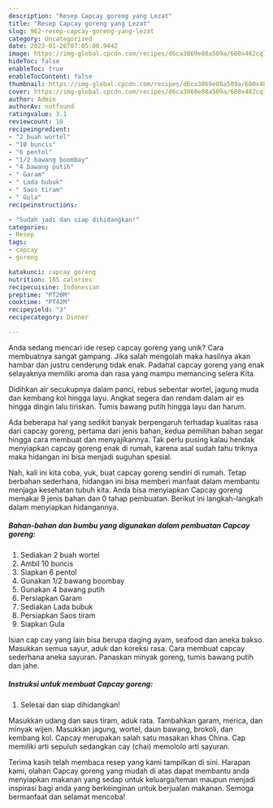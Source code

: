 ```yaml
---
description: "Resep Capcay goreng yang Lezat"
title: "Resep Capcay goreng yang Lezat"
slug: 962-resep-capcay-goreng-yang-lezat
category: Uncategorized
date: 2023-01-26T07:05:06.944Z
image: https://img-global.cpcdn.com/recipes/d6ca3869e08a509a/680x482cq70/capcay-goreng-foto-resep-utama.jpg
hideToc: false
enableToc: true
enableTocContent: false
thumbnail: https://img-global.cpcdn.com/recipes/d6ca3869e08a509a/680x482cq70/capcay-goreng-foto-resep-utama.jpg
cover: https://img-global.cpcdn.com/recipes/d6ca3869e08a509a/680x482cq70/capcay-goreng-foto-resep-utama.jpg
author: Admin
authorAv: notfound
ratingvalue: 3.1
reviewcount: 10
recipeingredient:
- "2 buah wortel"
- "10 buncis"
- "6 pentol"
- "1/2 bawang boombay"
- "4 bawang putih"
- " Garam"
- " Lada bubuk"
- " Saos tiram"
- " Gula"
recipeinstructions:

- "Sudah jadi dan siap dihidangkan!"
categories:
- Resep
tags:
- capcay
- goreng

katakunci: capcay goreng 
nutrition: 185 calories
recipecuisine: Indonesian
preptime: "PT20M"
cooktime: "PT42M"
recipeyield: "3"
recipecategory: Dinner

---
```





Anda sedang mencari ide resep capcay goreng yang unik? Cara membuatnya sangat gampang. Jika salah mengolah maka hasilnya akan hambar dan justru cenderung tidak enak. Padahal capcay goreng yang enak selayaknya memiliki aroma dan rasa yang mampu memancing selera Kita.





Didihkan air secukupnya dalam panci, rebus sebentar wortel, jagung muda dan kembang kol hingga layu. Angkat segera dan rendam dalam air es hingga dingin lalu tiriskan. Tumis bawang putih hingga layu dan harum.

Ada beberapa hal yang sedikit banyak berpengaruh terhadap kualitas rasa dari capcay goreng, pertama dari jenis bahan, kedua pemilihan bahan segar hingga cara membuat dan menyajikannya. Tak perlu pusing kalau hendak menyiapkan capcay goreng enak di rumah, karena asal sudah tahu triknya maka hidangan ini bisa menjadi suguhan spesial.






Nah, kali ini kita coba, yuk, buat capcay goreng sendiri di rumah. Tetap berbahan sederhana, hidangan ini bisa memberi manfaat dalam membantu menjaga kesehatan tubuh kita. Anda bisa menyiapkan Capcay goreng memakai 9 jenis bahan dan 0 tahap pembuatan. Berikut ini langkah-langkah dalam menyiapkan hidangannya.

<!--inarticleads1-->

##### Bahan-bahan dan bumbu yang digunakan dalam pembuatan Capcay goreng:

1. Sediakan 2 buah wortel
1. Ambil 10 buncis
1. Siapkan 6 pentol
1. Gunakan 1/2 bawang boombay
1. Gunakan 4 bawang putih
1. Persiapkan  Garam
1. Sediakan  Lada bubuk
1. Persiapkan  Saos tiram
1. Siapkan  Gula


Isian cap cay yang lain bisa berupa daging ayam, seafood dan aneka bakso. Masukkan semua sayur, aduk dan koreksi rasa. Cara membuat capcay sederhana aneka sayuran. Panaskan minyak goreng, tumis bawang putih dan jahe. 

<!--inarticleads2-->

##### Instruksi untuk membuat Capcay goreng:


1. Selesai dan siap dihidangkan!

Masukkan udang dan saus tiram, aduk rata. Tambahkan garam, merica, dan minyak wijen. Masukkan jagung, wortel, daun bawang, brokoli, dan kembang kol. Capcay merupakan salah satu masakan khas China. Cap memiliki arti sepuluh sedangkan cay (chai) memololo arti sayuran. 

Terima kasih telah membaca resep yang kami tampilkan di sini. Harapan kami, olahan Capcay goreng yang mudah di atas dapat membantu anda menyiapkan makanan yang sedap untuk keluarga/teman maupun menjadi inspirasi bagi anda yang berkeinginan untuk berjualan makanan. Semoga bermanfaat dan selamat mencoba!
